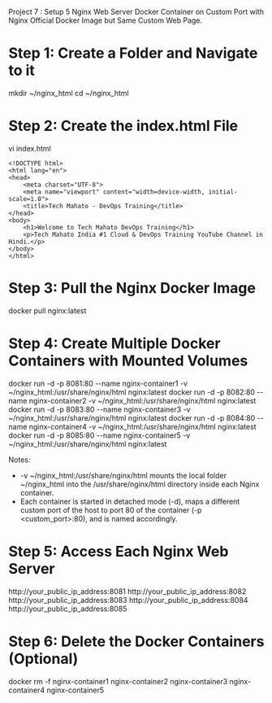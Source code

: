 Project 7 : Setup 5 Nginx Web Server Docker Container on Custom Port with Nginx Official Docker Image but Same Custom Web Page.
# Step 1: Create a Folder and Navigate to it
mkdir ~/nginx_html
cd ~/nginx_html

# Step 2: Create the index.html File
vi index.html

    <!DOCTYPE html>
    <html lang="en">
    <head>
        <meta charset="UTF-8">
        <meta name="viewport" content="width=device-width, initial-scale=1.0">
        <title>Tech Mahato - DevOps Training</title>
    </head>
    <body>
        <h1>Welcome to Tech Mahato DevOps Training</h1>
        <p>Tech Mahato India #1 Cloud & DevOps Training YouTube Channel in Hindi.</p>
    </body>
    </html>

# Step 3: Pull the Nginx Docker Image
docker pull nginx:latest

# Step 4: Create Multiple Docker Containers with Mounted Volumes
docker run -d -p 8081:80 --name nginx-container1 -v ~/nginx_html:/usr/share/nginx/html nginx:latest
docker run -d -p 8082:80 --name nginx-container2 -v ~/nginx_html:/usr/share/nginx/html nginx:latest
docker run -d -p 8083:80 --name nginx-container3 -v ~/nginx_html:/usr/share/nginx/html nginx:latest
docker run -d -p 8084:80 --name nginx-container4 -v ~/nginx_html:/usr/share/nginx/html nginx:latest
docker run -d -p 8085:80 --name nginx-container5 -v ~/nginx_html:/usr/share/nginx/html nginx:latest

Notes:
- -v ~/nginx_html:/usr/share/nginx/html mounts the local folder ~/nginx_html into the /usr/share/nginx/html directory inside each Nginx container.
- Each container is started in detached mode (-d), maps a different custom port of the host to port 80 of the container (-p <custom_port>:80), and is named accordingly.

# Step 5: Access Each Nginx Web Server
http://your_public_ip_address:8081
http://your_public_ip_address:8082
http://your_public_ip_address:8083
http://your_public_ip_address:8084
http://your_public_ip_address:8085

# Step 6: Delete the Docker Containers (Optional)
docker rm -f nginx-container1 nginx-container2 nginx-container3 nginx-container4 nginx-container5

